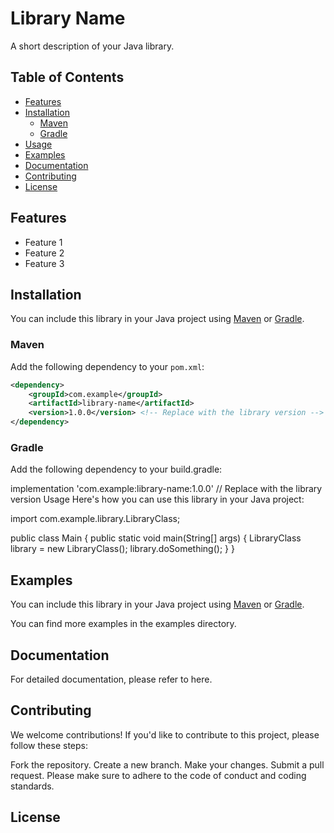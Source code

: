 # Library Name

A short description of your Java library.

## Table of Contents

- [Features](#features)
- [Installation](#installation)
  - [Maven](#maven)
  - [Gradle](#gradle)
- [Usage](#usage)
- [Examples](#examples)
- [Documentation](#documentation)
- [Contributing](#contributing)
- [License](#license)

## Features

- Feature 1
- Feature 2
- Feature 3

## Installation

You can include this library in your Java project using [Maven](https://maven.apache.org/) or [Gradle](https://gradle.org/).

### Maven

Add the following dependency to your `pom.xml`:

```xml
<dependency>
    <groupId>com.example</groupId>
    <artifactId>library-name</artifactId>
    <version>1.0.0</version> <!-- Replace with the library version -->
</dependency>
```


### Gradle
Add the following dependency to your build.gradle:

implementation 'com.example:library-name:1.0.0' // Replace with the library version
Usage
Here's how you can use this library in your Java project:

import com.example.library.LibraryClass;

public class Main {
    public static void main(String[] args) {
        LibraryClass library = new LibraryClass();
        library.doSomething();
    }
}

## Examples

You can include this library in your Java project using [Maven](https://maven.apache.org/) or [Gradle](https://gradle.org/).


You can find more examples in the examples directory.

## Documentation

For detailed documentation, please refer to here.


## Contributing

We welcome contributions! If you'd like to contribute to this project, please follow these steps:

Fork the repository.
Create a new branch.
Make your changes.
Submit a pull request.
Please make sure to adhere to the code of conduct and coding standards.

## License
